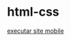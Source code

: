 # html-css
<a href="https://alexdeft.github.io/htlm-css/execicios/ex006/pacote-projeto-d010/index.html">executar site mobile<a>